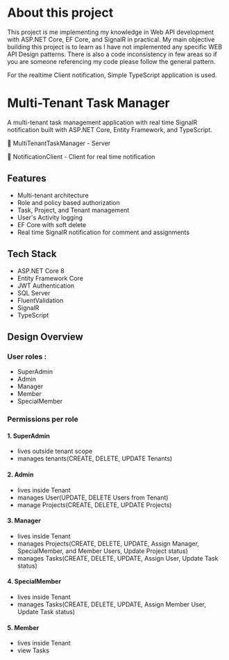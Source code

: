 # About this project

This project is me implementing my knowledge in Web API development with ASP.NET Core, EF Core, and SignalR in practical. My main objective building this project is to learn as I have not implemented any specific WEB API Design patterns. There is also a code inconsistency in few areas so if you are someone referencing my code please follow the general pattern.

For the realtime Client notification, Simple TypeScript application is used.


# Multi-Tenant Task Manager

A multi-tenant task management application with real time SignalR notification built with ASP.NET Core, Entity Framework, and TypeScript. 

📁 MultiTenantTaskManager - Server

📁 NotificationClient - Client for real time notification

## Features

- Multi-tenant architecture
- Role and policy based authorization
- Task, Project, and Tenant management
- User's Activity logging
- EF Core with soft delete
- Real time SignalR notification for comment and assignments


 ## Tech Stack
 
- ASP.NET Core 8
- Entity Framework Core
- JWT Authentication
- SQL Server
- FluentValidation
- SignalR
- TypeScript 


## Design Overview 

### User roles :
- SuperAdmin
- Admin
- Manager
- Member
- SpecialMember
  
### Permissions per role
#### 1. SuperAdmin
- lives outside tenant scope
- manages tenants(CREATE, DELETE, UPDATE Tenants)

#### 2. Admin
- lives inside Tenant
- manages User(UPDATE, DELETE Users from Tenant)
- manage Projects(CREATE, DELETE, UPDATE Projects)

#### 3. Manager
- lives inside Tenant
- manages Projects(CREATE, DELETE, UPDATE, Assign Manager, SpecialMember, and Member Users, Update Project status)
- manages Tasks(CREATE, DELETE, UPDATE, Assign User, Update Task status)

#### 4. SpecialMember
- lives inside Tenant
- manages Tasks(CREATE, DELETE, UPDATE, Assign Member User, Update Task status)

#### 5. Member
- lives inside Tenant
- view Tasks
